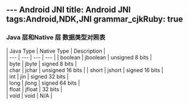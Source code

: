 --- Android JNI
title: Android JNI
tags:Android,NDK,JNI
grammar_cjkRuby: true
---

### Java 层和Native 层 数据类型对照表

|    Java Type  |   Native Type   |  Description   |     
| --- | --- | --- | --- |
|  boolean      |  jboolean   |  unsigned 8 bits   |     
|  byte               |  jbyte  |    signed 8 bits  |     
|   char    |  jchar   |   unsigned 16 bits    |
|  short   |   jshort   |    signed 16 bits  |    
|  int   | jin    |  signed 32 bits    |     
|   long  |   jlong  |   signed 64 bits  |     
|   float  | jfloat   | 32 bits    |     
|   void  |  void   |   N/A  |     